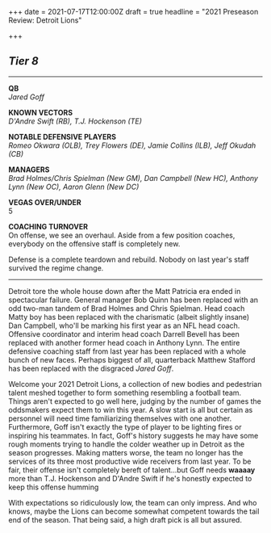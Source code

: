 +++
date = 2021-07-17T12:00:00Z
draft = true
headline = "2021 Preseason Review: Detroit Lions"

+++
## _Tier 8_

***

**QB**  
_Jared Goff_

**KNOWN VECTORS**  
_D'Andre Swift (RB), T.J. Hockenson (TE)_

**NOTABLE DEFENSIVE PLAYERS**  
_Romeo Okwara (OLB), Trey Flowers (DE), Jamie Collins (ILB), Jeff Okudah (CB)_

**MANAGERS**  
_Brad Holmes/Chris Spielman (New GM), Dan Campbell (New HC), Anthony Lynn (New OC), Aaron Glenn (New DC)_

**VEGAS OVER/UNDER**  
5

**COACHING TURNOVER**  
On offense, we see an overhaul. Aside from a few position coaches, everybody on the offensive staff is completely new.

Defense is a complete teardown and rebuild. Nobody on last year's staff survived the regime change.

***

Detroit tore the whole house down after the Matt Patricia era ended in spectacular failure. General manager Bob Quinn has been replaced with an odd two-man tandem of Brad Holmes and Chris Spielman. Head coach Matty boy has been replaced with the charismatic (albeit slightly insane) Dan Campbell, who'll be marking his first year as an NFL head coach. Offensive coordinator and interim head coach Darrell Bevell has been replaced with another former head coach in Anthony Lynn. The entire defensive coaching staff from last year has been replaced with a whole bunch of new faces. Perhaps biggest of all, quarterback Matthew Stafford has been replaced with the disgraced _Jared Goff_.

Welcome your 2021 Detroit Lions, a collection of new bodies and pedestrian talent meshed together to form something resembling a football team. Things aren't expected to go well here, judging by the number of games the oddsmakers expect them to win this year. A slow start is all but certain as personnel will need time familiarizing themselves with one another. Furthermore, Goff isn't exactly the type of player to be lighting fires or inspiring his teammates. In fact, Goff's history suggests he may have some rough moments trying to handle the colder weather up in Detroit as the season progresses. Making matters worse, the team no longer has the services of its three most productive wide receivers from last year. To be fair, their offense isn't completely bereft of talent...but Goff needs **waaaay** more than T.J. Hockenson and D'Andre Swift if he's honestly expected to keep this offense humming

With expectations so ridiculously low, the team can only impress. And who knows, maybe the Lions can become somewhat competent towards the tail end of the season. That being said, a high draft pick is all but assured. 